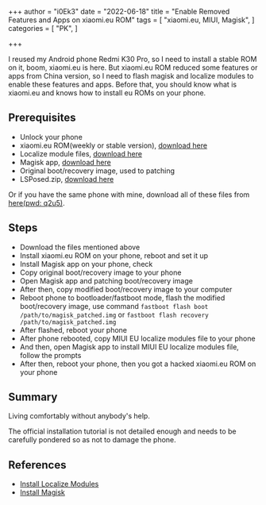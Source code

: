 +++
author = "i0Ek3"
date = "2022-06-18"
title = "Enable Removed Features and Apps on xiaomi.eu ROM"
tags = [
    "xiaomi.eu, MIUI, Magisk",
]
categories = [
    "PK",
]

+++

I reused my Android phone Redmi K30 Pro, so I need to install a stable ROM on it, boom, xiaomi.eu is here. But xiaomi.eu ROM reduced some features or apps from China version, so I need to flash magisk and localize modules to enable these features and apps. Before that, you should know what is xiaomi.eu and knows how to install eu ROMs on your phone.


## Prerequisites

- Unlock your phone
- xiaomi.eu ROM(weekly or stable version), [download here](https://sourceforge.net/projects/xiaomi-eu-multilang-miui-roms/files/xiaomi.eu/)
- Localize module files, [download here](https://minamigo-my.sharepoint.com/:f:/g/personal/koizumishouta_minamigo_onmicrosoft_com/EgLhpcA_G_5IugTq10F90r0BzUbaO7aHamxpZCUUgBgefg?e=VVvXXd)
- Magisk app, [download here](https://github.com/topjohnwu/Magisk/releases)
- Original boot/recovery image, used to patching
- LSPosed.zip, [download here](https://github.com/LSPosed/LSPosed/releases)

Or if you have the same phone with mine, download all of these files from [here(pwd: q2u5)](https://www.aliyundrive.com/s/H5e9kpQZwQ2).


## Steps

- Download the files mentioned above
- Install xiaomi.eu ROM on your phone, reboot and set it up
- Install Magisk app on your phone, check 
- Copy original boot/recovery image to your phone
- Open Magisk app and patching boot/recovery image
- After then, copy modified boot/recovery image to your computer
- Reboot phone to bootloader/fastboot mode, flash the modified boot/recovery image, use command `fastboot flash boot /path/to/magisk_patched.img` or `fastboot flash recovery /path/to/magisk_patched.img`
- After flashed, reboot your phone
- After phone rebooted, copy MIUI EU localize modules file to your phone
- And then, open Magisk app to install MIUI EU localize modules file, follow the prompts
- After then, reboot your phone, then you got a hacked xiaomi.eu ROM on your phone


## Summary

Living comfortably without anybody's help. 

The official installation tutorial is not detailed enough and needs to be carefully pondered so as not to damage the phone.


## References

- [Install Localize Modules](https://blog.minamigo.moe/archives/184)
- [Install Magisk](https://topjohnwu.github.io/Magisk/install.html)
